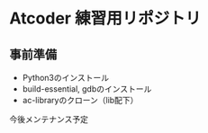 # Atcoder 練習用リポジトリ

## 事前準備
- Python3のインストール
- build-essential, gdbのインストール
- ac-libraryのクローン（lib配下）

今後メンテナンス予定
